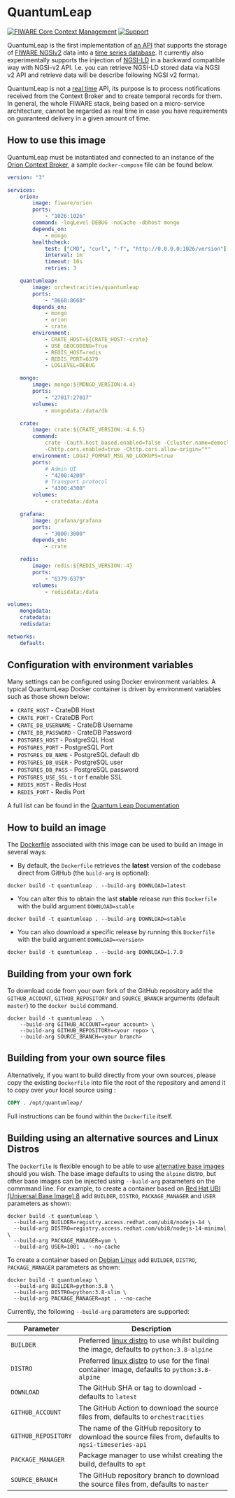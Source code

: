 # QuantumLeap

[![FIWARE Core Context Management](https://nexus.lab.fiware.org/static/badges/chapters/core.svg)](https://www.fiware.org/developers/catalogue/)
[![Support](https://img.shields.io/badge/support-ask-yellowgreen.svg)](https://ask.fiware.org/questions/)

QuantumLeap is the first implementation of
[an API](https://app.swaggerhub.com/apis/smartsdk/ngsi-tsdb) that supports the
storage of
[FIWARE NGSIv2](https://fiware.github.io/specifications/ngsiv2/stable/) data
into a
[time series database](https://en.wikipedia.org/wiki/Time_series_database). It
currently also experimentally supports the injection of
[NGSI-LD](https://www.etsi.org/deliver/etsi_gs/CIM/001_099/009/01.01.01_60/gs_CIM009v010101p.pdf)
in a backward compatible way with NGSI-v2 API. I.e. you can retrieve NGSI-LD
stored data via NGSI v2 API and retrieve data will be describe following NGSI v2
format.

QuantumLeap is not a
[real time](https://en.wikipedia.org/wiki/Real-time_computing) API, its purpose
is to process notifications received from the Context Broker and to create
temporal records for them. In general, the whole FIWARE stack, being based on a
micro-service architecture, cannot be regarded as real time in case you have
requirements on guaranteed delivery in a given amount of time.

## How to use this image

QuantumLeap must be instantiated and connected to an instance of the
[Orion Context Broker](https://fiware-orion.readthedocs.io/en/latest/), a sample
`docker-compose` file can be found below.

```yaml
version: "3"

services:
    orion:
        image: fiware/orion
        ports:
            - "1026:1026"
        command: -logLevel DEBUG -noCache -dbhost mongo
        depends_on:
            - mongo
        healthcheck:
            test: ["CMD", "curl", "-f", "http://0.0.0.0:1026/version"]
            interval: 1m
            timeout: 10s
            retries: 3

    quantumleap:
        image: orchestracities/quantumleap
        ports:
            - "8668:8668"
        depends_on:
            - mongo
            - orion
            - crate
        environment:
            - CRATE_HOST=${CRATE_HOST:-crate}
            - USE_GEOCODING=True
            - REDIS_HOST=redis
            - REDIS_PORT=6379
            - LOGLEVEL=DEBUG

    mongo:
        image: mongo:${MONGO_VERSION:4.4}
        ports:
            - "27017:27017"
        volumes:
            - mongodata:/data/db

    crate:
        image: crate:${CRATE_VERSION:-4.6.5}
        command:
            crate -Cauth.host_based.enabled=false -Ccluster.name=democluster
            -Chttp.cors.enabled=true -Chttp.cors.allow-origin="*"
        environment: LOG4J_FORMAT_MSG_NO_LOOKUPS=true
        ports:
            # Admin UI
            - "4200:4200"
            # Transport protocol
            - "4300:4300"
        volumes:
            - cratedata:/data

    grafana:
        image: grafana/grafana
        ports:
            - "3000:3000"
        depends_on:
            - crate

    redis:
        image: redis:${REDIS_VERSION:-4}
        ports:
            - "6379:6379"
        volumes:
            - redisdata:/data

volumes:
    mongodata:
    cratedata:
    redisdata:

networks:
    default:
```

## Configuration with environment variables

Many settings can be configured using Docker environment variables. A typical
QuantumLeap Docker container is driven by environment variables such as those
shown below:

- `CRATE_HOST` - CrateDB Host
- `CRATE_PORT` - CrateDB Port
- `CRATE_DB_USERNAME` - CrateDB Username
- `CRATE_DB_PASSWORD` - CrateDB Password
- `POSTGRES_HOST` - PostgreSQL Host
- `POSTGRES_PORT` - PostgreSQL Port
- `POSTGRES_DB_NAME` - PostgreSQL default db
- `POSTGRES_DB_USER` - PostgreSQL user
- `POSTGRES_DB_PASS` - PostgreSQL password
- `POSTGRES_USE_SSL` - t or f enable SSL
- `REDIS_HOST` - Redis Host
- `REDIS_PORT` - Redis Port

A full list can be found in the
[Quantum Leap Documentation](https://quantumleap.readthedocs.io/en/latest/admin/configuration/#environment-variables)

## How to build an image

The
[Dockerfile](https://github.com/orchestracities/ngsi-timeseries-api/blob/master/docker/Dockerfile)
associated with this image can be used to build an image in several ways:

-   By default, the `Dockerfile` retrieves the **latest** version of the
    codebase direct from GitHub (the `build-arg` is optional):

```console
docker build -t quantumleap . --build-arg DOWNLOAD=latest
```

-   You can alter this to obtain the last **stable** release run this
    `Dockerfile` with the build argument `DOWNLOAD=stable`

```console
docker build -t quantumleap . --build-arg DOWNLOAD=stable
```

-   You can also download a specific release by running this `Dockerfile` with
    the build argument `DOWNLOAD=<version>`

```console
docker build -t quantumleap . --build-arg DOWNLOAD=1.7.0
```

## Building from your own fork

To download code from your own fork of the GitHub repository add the
`GITHUB_ACCOUNT`, `GITHUB_REPOSITORY` and `SOURCE_BRANCH` arguments (default
`master`) to the `docker build` command.

```console
docker build -t quantumleap . \
    --build-arg GITHUB_ACCOUNT=<your account> \
    --build-arg GITHUB_REPOSITORY=<your repo> \
    --build-arg SOURCE_BRANCH=<your branch>
```

## Building from your own source files

Alternatively, if you want to build directly from your own sources, please copy
the existing `Dockerfile` into file the root of the repository and amend it to
copy over your local source using :

```Dockerfile
COPY . /opt/quantumleap/
```

Full instructions can be found within the `Dockerfile` itself.

## Building using an alternative sources and Linux Distros

The `Dockerfile` is flexible enough to be able to use
[alternative base images](https://kuberty.io/blog/best-os-for-docker/) should
you wish. The base image defaults to using the `alpine` distro, but other base
images can be injected using `--build-arg` parameters on the commmand line. For
example, to create a container based on
[Red Hat UBI (Universal Base Image) 8](https://developers.redhat.com/articles/2021/11/08/optimize-nodejs-images-ubi-8-nodejs-minimal-image)
add `BUILDER`, `DISTRO`, `PACKAGE_MANAGER` and `USER` parameters as shown:

```console
docker build -t quantumleap \
  --build-arg BUILDER=registry.access.redhat.com/ubi8/nodejs-14 \
  --build-arg DISTRO=registry.access.redhat.com/ubi8/nodejs-14-minimal \
  --build-arg PACKAGE_MANAGER=yum \
  --build-arg USER=1001 . --no-cache
```

To create a container based on [Debian Linux](https://alpinelinux.org/about/)
add `BUILDER`, `DISTRO`, `PACKAGE_MANAGER` parameters as shown:

```console
docker build -t quantumleap \
  --build-arg BUILDER=python:3.8 \
  --build-arg DISTRO=python:3.8-slim \
  --build-arg PACKAGE_MANAGER=apt . --no-cache
```

Currently, the following `--build-arg` parameters are supported:

| Parameter           | Description                                                                                                                                 |
| ------------------- | ------------------------------------------------------------------------------------------------------------------------------------------- |
| `BUILDER`           | Preferred [linux distro](https://kuberty.io/blog/best-os-for-docker/) to use whilst building the image, defaults to `python:3.8-alpine`     |
| `DISTRO`            | Preferred [linux distro](https://kuberty.io/blog/best-os-for-docker/) to use for the final container image, defaults to `python:3.8-alpine` |
| `DOWNLOAD`          | The GitHub SHA or tag to download - defaults to `latest`                                                                                    |
| `GITHUB_ACCOUNT`    | The GitHub Action to download the source files from, defaults to `orchestracities`                                                          |
| `GITHUB_REPOSITORY` | The name of the GitHub repository to download the source files from, defaults to `ngsi-timeseries-api`                                      |
| `PACKAGE_MANAGER`   | Package manager to use whilst creating the build, defaults to `apt`                                                                         |
| `SOURCE_BRANCH`     | The GitHub repository branch to download the source files from, defaults to `master`                                                        |
